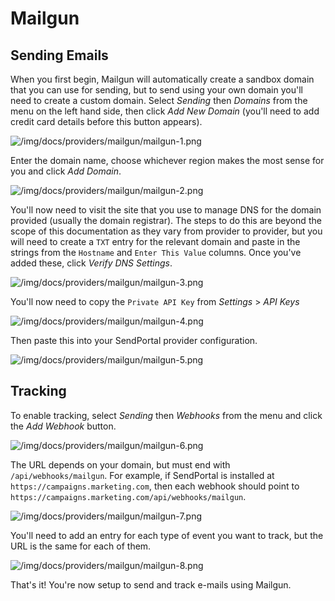 # Mailgun

## Sending Emails

When you first begin, Mailgun will automatically create a sandbox domain that you can use for sending, but to send using your own domain you'll need to create a custom domain. Select _Sending_ then _Domains_ from the menu on the left hand side, then click _Add New Domain_ (you'll need to add credit card details before this button appears).

![/img/docs/providers/mailgun/mailgun-1.png](/img/docs/providers/mailgun/mailgun-1.png)

Enter the domain name, choose whichever region makes the most sense for you and click _Add Domain_.

![/img/docs/providers/mailgun/mailgun-2.png](/img/docs/providers/mailgun/mailgun-2.png)

You'll now need to visit the site that you use to manage DNS for the domain provided (usually the domain registrar). The steps to do this are beyond the scope of this documentation as they vary from provider to provider, but you will need to create a `TXT` entry for the relevant domain and paste in the strings from the `Hostname` and `Enter This Value` columns. Once you've added these, click _Verify DNS Settings_.

![/img/docs/providers/mailgun/mailgun-3.png](/img/docs/providers/mailgun/mailgun-3.png)

You'll now need to copy the `Private API Key` from _Settings_ > _API Keys_

![/img/docs/providers/mailgun/mailgun-4.png](/img/docs/providers/mailgun/mailgun-4.png)

Then paste this into your SendPortal provider configuration.

![/img/docs/providers/mailgun/mailgun-5.png](/img/docs/providers/mailgun/mailgun-5.png)

## Tracking

To enable tracking, select _Sending_ then _Webhooks_ from the menu and click the _Add Webhook_ button.

![/img/docs/providers/mailgun/mailgun-6.png](/img/docs/providers/mailgun/mailgun-6.png)

The URL depends on your domain, but must end with `/api/webhooks/mailgun`. For example, if SendPortal is installed at `https://campaigns.marketing.com`, then each webhook should point to `https://campaigns.marketing.com/api/webhooks/mailgun`.

![/img/docs/providers/mailgun/mailgun-7.png](/img/docs/providers/mailgun/mailgun-7.png)

You'll need to add an entry for each type of event you want to track, but the URL is the same for each of them.

![/img/docs/providers/mailgun/mailgun-8.png](/img/docs/providers/mailgun/mailgun-8.png)

That's it! You're now setup to send and track e-mails using Mailgun.

